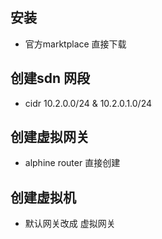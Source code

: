 

## 安装
- 官方marktplace 直接下载

## 创建sdn 网段

- cidr 10.2.0.0/24  & 10.2.0.1.0/24

## 创建虚拟网关

- alphine router 直接创建


## 创建虚拟机

- 默认网关改成 虚拟网关

